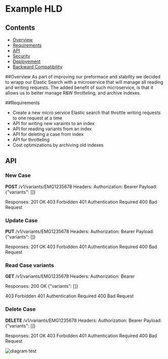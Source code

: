 # Example HLD

## Contents

* [Overview](#overview)
* [Requirements](#requirements)
* [API](#api) 
* [Security](#security) 
* [Deployement](#deployement) 
* [Backward Compatibility](#backward-compatibility) 


##Overview 
As part of improving our preformace and stability we decided to wrapp our Elastic Search with a microservice that will manage all reading and writing requests. 
The added benefit of such microservice, is that it allows us to better manage R&W throtteling, and archive indexes.



##Requirements
* Create a new micro service Elastic search that throttle writing requests to one request at a time
* API for writing new varaints to an index
* API for reading variants from an index
* API for deleting a case from index
* API for throtteling 
* Cost optimizations by archiving old indexes


## API 

### New Case
**POST** /v1/variants/EMG1235678
Headers: Authorization: Bearer <token>
Payload: {"variants": [<list of variants data>]}

Responses:
201 OK
403 Forbidden
401 Authentication Required
400 Bad Request

### Update Case
**PUT** /v1/variants/EMG1235678
Headers: Authorization: Bearer <token>
Payload: {"variants": [<list of variants data>]}

Responses:
201 OK
403 Forbidden
401 Authentication Required
400 Bad Request

### Read Case variants
**GET** /v1/variants/EMG1235678
Headers: Authorization: Bearer <token>

Responses:
200 OK
{"variants": [<list of variants data>]}

403 Forbidden
401 Authentication Required
400 Bad Request


### Delete Case
**DELETE** /v1/variants/EMG1235678
Headers: Authorization: Bearer <token>
Payload: {"variants": [<list of variants data>]}

Responses:
201 OK
403 Forbidden
401 Authentication Required
400 Bad Request



![diagram](http://www.plantuml.com/plantuml/svg/1S513WCX20NGVK_H7g2oxsse4YKHDV3997FwUU-ZgyviaZxV0pZn8tA-IbUC_6U8rxqW2wLk8pR5LsvdWWJ8E21EJRaxMpapxVK0)
test
